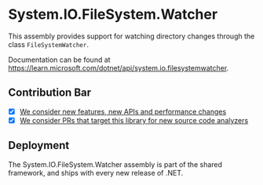 # System.IO.FileSystem.Watcher
This assembly provides support for watching directory changes through the class `FileSystemWatcher`.

Documentation can be found at https://learn.microsoft.com/dotnet/api/system.io.filesystemwatcher.

## Contribution Bar
- [x] [We consider new features, new APIs and performance changes](../../libraries/README.md#primary-bar)
- [x] [We consider PRs that target this library for new source code analyzers](../../libraries/README.md#secondary-bars)

## Deployment
The System.IO.FileSystem.Watcher assembly is part of the shared framework, and ships with every new release of .NET.
